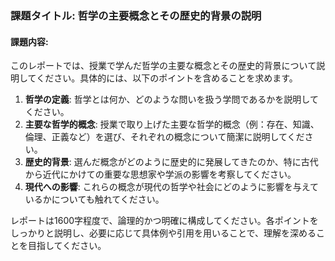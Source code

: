 ### 課題タイトル: 哲学の主要概念とその歴史的背景の説明

#### 課題内容:
このレポートでは、授業で学んだ哲学の主要な概念とその歴史的背景について説明してください。具体的には、以下のポイントを含めることを求めます。

1. **哲学の定義**: 哲学とは何か、どのような問いを扱う学問であるかを説明してください。
2. **主要な哲学的概念**: 授業で取り上げた主要な哲学的概念（例：存在、知識、倫理、正義など）を選び、それぞれの概念について簡潔に説明してください。
3. **歴史的背景**: 選んだ概念がどのように歴史的に発展してきたのか、特に古代から近代にかけての重要な思想家や学派の影響を考察してください。
4. **現代への影響**: これらの概念が現代の哲学や社会にどのように影響を与えているかについても触れてください。

レポートは1600字程度で、論理的かつ明確に構成してください。各ポイントをしっかりと説明し、必要に応じて具体例や引用を用いることで、理解を深めることを目指してください。
